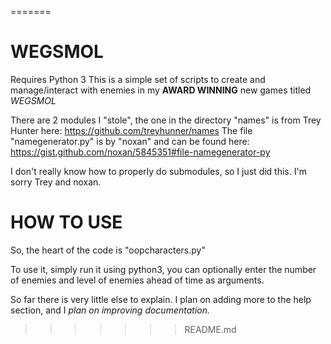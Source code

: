 =======
# WEGSMOL
Requires Python 3
This is a simple set of scripts to create and manage/interact with enemies in my **AWARD WINNING** new games titled *WEGSMOL*

There are 2 modules I "stole", the one in the directory "names" is from Trey Hunter here: https://github.com/treyhunner/names
The file "namegenerator.py" is by "noxan" and can be found here: https://gist.github.com/noxan/5845351#file-namegenerator-py

I don't really know how to properly do submodules, so I just did this. I'm sorry Trey and noxan.

# HOW TO USE

So, the heart of the code is "oopcharacters.py"

To use it, simply run it using python3, you can optionally enter the number of enemies and level of enemies ahead of time as arguments.

So far there is very little else to explain. I plan on adding more to the help section, and I *plan on improving documentation.*
>>>>>>> README.md
